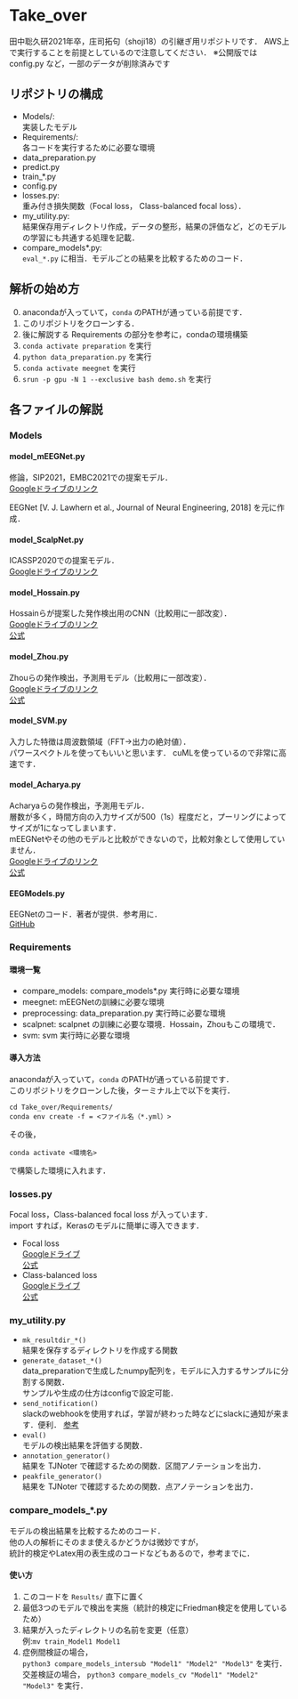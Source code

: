 # Take_over
田中聡久研2021年卒，庄司拓句（shoji18）の引継ぎ用リポジトリです．
AWS上で実行することを前提としているので注意してください．
※公開版では config.py など，一部のデータが削除済みです

## リポジトリの構成
- Models/:  
  実装したモデル
- Requirements/:  
  各コードを実行するために必要な環境
- data_preparation.py
- predict.py
- train_*.py
- config.py
- losses.py:  
  重み付き損失関数（Focal loss， Class-balanced focal loss）．
- my_utility.py:  
  結果保存用ディレクトリ作成，データの整形，結果の評価など，どのモデルの学習にも共通する処理を記載．
- compare_models*.py:  
  `eval_*.py` に相当．モデルごとの結果を比較するためのコード．
  
## 解析の始め方
0. anacondaが入っていて，`conda` のPATHが通っている前提です．
1. このリポジトリをクローンする．
2. 後に解説する Requirements の部分を参考に，condaの環境構築
3. `conda activate preparation` を実行
4. `python data_preparation.py` を実行
5. `conda activate meegnet` を実行
6. `srun -p gpu -N 1 --exclusive bash demo.sh` を実行
   

## 各ファイルの解説

### Models
#### model_mEEGNet.py
修論，SIP2021，EMBC2021での提案モデル．  
[Googleドライブのリンク]()

EEGNet [V. J. Lawhern et al., Journal of Neural Engineering, 2018] を元に作成．

#### model_ScalpNet.py
ICASSP2020での提案モデル．  
[Googleドライブのリンク]()

#### model_Hossain.py
Hossainらが提案した発作検出用のCNN（比較用に一部改変）．   
[Googleドライブのリンク]()   
[公式](https://dl.acm.org/doi/fullHtml/10.1145/3241056)

#### model_Zhou.py
Zhouらの発作検出，予測用モデル（比較用に一部改変）．  
[Googleドライブのリンク]()  
[公式](https://www.frontiersin.org/articles/10.3389/fninf.2018.00095/full)

#### model_SVM.py
入力した特徴は周波数領域（FFT→出力の絶対値）．  
パワースペクトルを使ってもいいと思います．
cuMLを使っているので非常に高速です．

#### model_Acharya.py
Acharyaらの発作検出，予測用モデル．  
層数が多く，時間方向の入力サイズが500（1s）程度だと，プーリングによってサイズが1になってしまいます．  
mEEGNetやその他のモデルと比較ができないので，比較対象として使用していません．  
[Googleドライブのリンク]()  
[公式](https://www.sciencedirect.com/science/article/abs/pii/S0010482517303153)


#### EEGModels.py
EEGNetのコード．著者が提供．参考用に．  
[GitHub](https://github.com/vlawhern/arl-eegmodels)


### Requirements

#### 環境一覧
- compare_models: compare_models*.py 実行時に必要な環境
- meegnet: mEEGNetの訓練に必要な環境
- preprocessing: data_preparation.py 実行時に必要な環境
- scalpnet: scalpnet の訓練に必要な環境．Hossain，Zhouもこの環境で．
- svm: svm 実行時に必要な環境

#### 導入方法
anacondaが入っていて，`conda` のPATHが通っている前提です．  
このリポジトリをクローンした後，ターミナル上で以下を実行．

```
cd Take_over/Requirements/
conda env create -f = <ファイル名（*.yml）>
```

その後，
```
conda activate <環境名>
```
で構築した環境に入れます．

### losses.py
Focal loss，Class-balanced focal loss が入っています．  
import すれば，Kerasのモデルに簡単に導入できます．
- Focal loss  
  [Googleドライブ]()  
  [公式](https://arxiv.org/abs/1708.02002)
- Class-balanced loss  
  [Googleドライブ]()  
  [公式](https://openaccess.thecvf.com/content_CVPR_2019/papers/Cui_Class-Balanced_Loss_Based_on_Effective_Number_of_Samples_CVPR_2019_paper.pdf) 

### my_utility.py
- `mk_resultdir_*()`  
  結果を保存するディレクトリを作成する関数
- `generate_dataset_*()`  
  data_preparationで生成したnumpy配列を，モデルに入力するサンプルに分割する関数．  
  サンプルや生成の仕方はconfigで設定可能．
- `send_notification()`  
  slackのwebhookを使用すれば，学習が終わった時などにslackに通知が来ます．便利．
  [参考]()
- `eval()`  
  モデルの検出結果を評価する関数．
- `annotation_generator()`  
  結果を TJNoter で確認するための関数．区間アノテーションを出力．
- `peakfile_generator()`  
  結果を TJNoter で確認するための関数．点アノテーションを出力．

### compare_models_*.py
モデルの検出結果を比較するためのコード．  
他の人の解析にそのまま使えるかどうかは微妙ですが，  
統計的検定やLatex用の表生成のコードなどもあるので，参考までに．
#### 使い方
1. このコードを `Results/` 直下に置く
2. 最低3つのモデルで検出を実施（統計的検定にFriedman検定を使用しているため）
3. 結果が入ったディレクトリの名前を変更（任意）  
  例:`mv train_Model1 Model1`
4. 症例間検証の場合，  
`python3 compare_models_intersub "Model1" "Model2" "Model3"` を実行．  
交差検証の場合，
`python3 compare_models_cv "Model1" "Model2" "Model3"` を実行．
